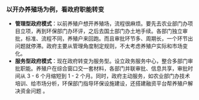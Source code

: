 ### 以开办养殖场为例，看政府职能转变

- **管理型政府模式**：以前养殖户想开养殖场，流程很麻烦。要先去农业部门办项目立项，再到环保部门办环评，之后去国土部门办土地手续。各部门独立审批，标准、流程不同，养殖户来回跑。而且审批环节多、周期长，一个环节出问题就停滞。政府主要从管理角度制定规则，不太考虑养殖户实际和市场变化。
- **服务型政府模式**：现在政府转变为服务型。设立政务服务中心，整合多部门审批职能。养殖户在综合窗口交一套材料，各部门并联审批、信息共享，审批时间从 3 - 6 个月缩短到 1 - 2 个月。同时，政府主动服务，如农业部门办技术培训、给市场分析，环保部门指导环保设施建设，还搭建融资平台帮养殖户解决资金问题 。